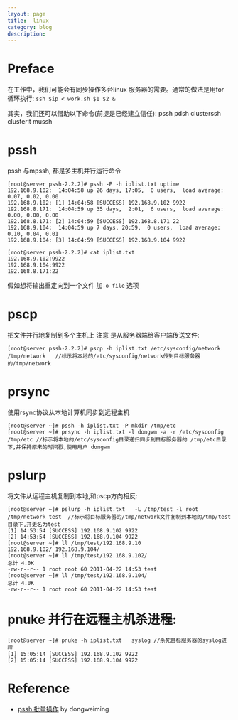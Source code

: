 ```yaml
---
layout: page
title:	linux 
category: blog
description: 
---
```

# Preface
在工作中，我们可能会有同步操作多台linux 服务器的需要。通常的做法是用for 循环执行: `ssh $ip < work.sh $1 $2 &`

其实，我们还可以借助以下命令(前提是已经建立信任): 
pssh pdsh clusterssh clusterit mussh

# pssh
pssh 与mpssh, 都是多主机并行运行命令

	[root@server pssh-2.2.2]# pssh -P -h iplist.txt uptime
	192.168.9.102:  14:04:58 up 26 days, 17:05,  0 users,  load average: 0.07, 0.02, 0.00
	192.168.9.102: [1] 14:04:58 [SUCCESS] 192.168.9.102 9922
	192.168.8.171:  14:04:59 up 35 days,  2:01,  6 users,  load average: 0.00, 0.00, 0.00
	192.168.8.171: [2] 14:04:59 [SUCCESS] 192.168.8.171 22
	192.168.9.104:  14:04:59 up 7 days, 20:59,  0 users,  load average: 0.10, 0.04, 0.01
	192.168.9.104: [3] 14:04:59 [SUCCESS] 192.168.9.104 9922

	[root@server pssh-2.2.2]# cat iplist.txt
	192.168.9.102:9922
	192.168.9.104:9922
	192.168.8.171:22

假如想将输出重定向到一个文件 加`-o file` 选项

# pscp 
把文件并行地复制到多个主机上 注意 是从服务器端给客户端传送文件:

	[root@server pssh-2.2.2]# pscp -h iplist.txt /etc/sysconfig/network /tmp/network   //标示将本地的/etc/sysconfig/network传到目标服务器的/tmp/network

# prsync
使用rsync协议从本地计算机同步到远程主机

	[root@server ~]# pssh -h iplist.txt -P mkdir /tmp/etc
	[root@server ~]# prsync -h iplist.txt -l dongwm -a -r /etc/sysconfig /tmp/etc //标示将本地的/etc/sysconfig目录递归同步到目标服务器的 /tmp/etc目录下,并保持原来的时间戳,使用用户 dongwm

# pslurp
将文件从远程主机复制到本地,和pscp方向相反:

	[root@server ~]# pslurp -h iplist.txt   -L /tmp/test -l root /tmp/network test  //标示将目标服务器的/tmp/network文件复制到本地的/tmp/test目录下,并更名为test
	[1] 14:53:54 [SUCCESS] 192.168.9.102 9922
	[2] 14:53:54 [SUCCESS] 192.168.9.104 9922
	[root@server ~]# ll /tmp/test/192.168.9.10
	192.168.9.102/ 192.168.9.104/
	[root@server ~]# ll /tmp/test/192.168.9.102/
	总计 4.0K
	-rw-r--r-- 1 root root 60 2011-04-22 14:53 test
	[root@server ~]# ll /tmp/test/192.168.9.104/
	总计 4.0K
	-rw-r--r-- 1 root root 60 2011-04-22 14:53 test

# pnuke 并行在远程主机杀进程:

	[root@server ~]# pnuke -h iplist.txt   syslog //杀死目标服务器的syslog进程
	[1] 15:05:14 [SUCCESS] 192.168.9.102 9922
	[2] 15:05:14 [SUCCESS] 192.168.9.104 9922

# Reference
- [pssh 批量操作] by dongweiming

[pssh 批量操作]: http://dongweiming.github.io/blog/archives/%E4%BD%BF%E7%94%A8pssh%E8%BF%9B%E8%A1%8C%E5%B9%B6%E8%A1%8C%E6%89%B9%E9%87%8F%E6%93%8D%E4%BD%9C/
